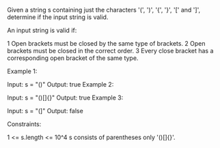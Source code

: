 Given a string s containing just the characters '(', ')', '{', '}', '[' and ']', determine if the input string is valid.

An input string is valid if:

1 Open brackets must be closed by the same type of brackets.
2 Open brackets must be closed in the correct order.
3 Every close bracket has a corresponding open bracket of the same type.
 

Example 1:

Input: s = "()"
Output: true
Example 2:

Input: s = "()[]{}"
Output: true
Example 3:

Input: s = "(]"
Output: false
 

Constraints:

1 <= s.length <= 10^4
s consists of parentheses only '()[]{}'.
